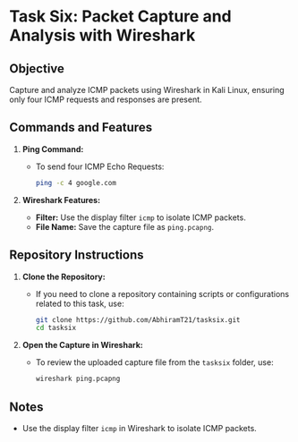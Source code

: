 # Task Six: Packet Capture and Analysis with Wireshark

## Objective
Capture and analyze ICMP packets using Wireshark in Kali Linux, ensuring only four ICMP requests and responses are present.

## Commands and Features

1. **Ping Command:**
   - To send four ICMP Echo Requests:
     ```bash
     ping -c 4 google.com
     ```

2. **Wireshark Features:**
   - **Filter:** Use the display filter `icmp` to isolate ICMP packets.
   - **File Name:** Save the capture file as `ping.pcapng`.

## Repository Instructions

1. **Clone the Repository:**
   - If you need to clone a repository containing scripts or configurations related to this task, use:
     ```bash
     git clone https://github.com/AbhiramT21/tasksix.git
     cd tasksix
     ```

2. **Open the Capture in Wireshark:**
   - To review the uploaded capture file from the `tasksix` folder, use:
     ```bash
     wireshark ping.pcapng
     ```

## Notes
- Use the display filter `icmp` in Wireshark to isolate ICMP packets.
